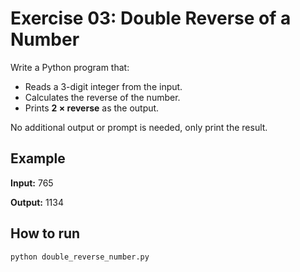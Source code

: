 # Exercise 03: Double Reverse of a Number

Write a Python program that:
- Reads a 3-digit integer from the input.
- Calculates the reverse of the number.
- Prints **2 × reverse** as the output.

No additional output or prompt is needed, only print the result.

## Example

**Input:**
765


**Output:**
1134


## How to run

```bash
python double_reverse_number.py

